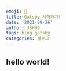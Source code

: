 ```yaml
---
emoji: 🧢
title: Gatsby 시작하기!
date: '2021-09-26'
author: JSH99
tags: blog gatsby
categories: 블로그
---
```


## hello world! 